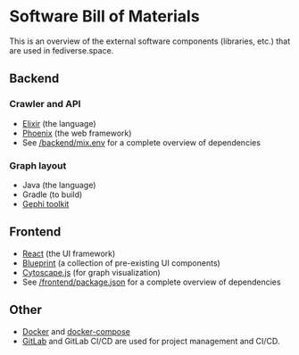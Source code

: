 # Software Bill of Materials

This is an overview of the external software components (libraries, etc.) that
are used in fediverse.space.

## Backend

### Crawler and API

- [Elixir](https://elixir-lang.org/) (the language)
- [Phoenix](https://phoenixframework.org/) (the web framework)
- See [/backend/mix.env](/backend/mix.env) for a complete overview of
  dependencies

### Graph layout

- Java (the language)
- Gradle (to build)
- [Gephi toolkit](https://gephi.org/toolkit/)

## Frontend

- [React](https://reactjs.org/) (the UI framework)
- [Blueprint](https://blueprintjs.com/) (a collection of pre-existing UI components)
- [Cytoscape.js](http://js.cytoscape.org/) (for graph visualization)
- See [/frontend/package.json](/frontend/package.json) for a complete overview
  of dependencies

## Other

- [Docker](https://www.docker.com/) and
  [docker-compose](https://docs.docker.com/compose/overview/)
- [GitLab](https://gitlab.com/) and GitLab CI/CD are used for project management and CI/CD.
